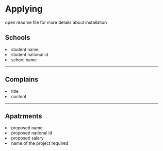 <h1> A p p l y i n g</h1>
<p>open readme file for more details about installation</p> 
<h2>Schools</h2>
<li> student name</li>
<li> student national id</li>
<li>school name</li>
<hr> 
<h2>Complains</h2>
<li>title</li>
<li>content</li>
<hr>
<h2>Apatrments</h2>
<li> proposed name</li>
<li> proposed national id</li>
<li>proposed salary</li>
<li>name of the project required</li>
